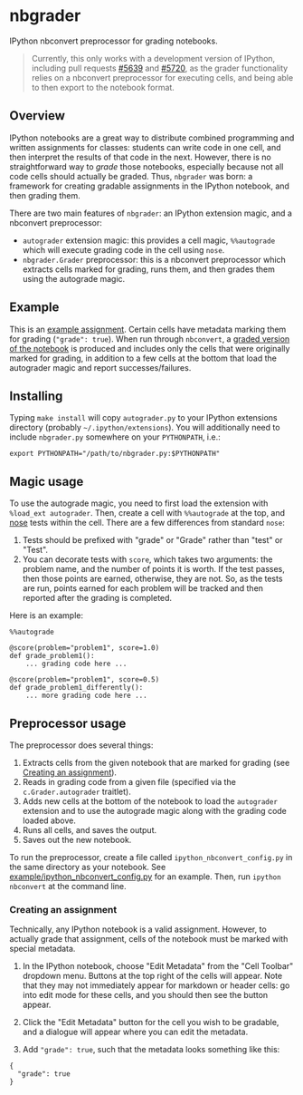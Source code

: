 # nbgrader

IPython nbconvert preprocessor for grading notebooks.

> Currently, this only works with a development version of IPython,
> including pull requests
> [#5639](https://github.com/ipython/ipython/pull/5639) and
> [#5720](https://github.com/ipython/ipython/pull/5720), as the grader
> functionality relies on a nbconvert preprocessor for executing
> cells, and being able to then export to the notebook format.

## Overview

IPython notebooks are a great way to distribute combined programming
and written assignments for classes: students can write code in one
cell, and then interpret the results of that code in the
next. However, there is no straightforward way to *grade* those
notebooks, especially because not all code cells should actually be
graded. Thus, `nbgrader` was born: a framework for creating gradable
assignments in the IPython notebook, and then grading them.

There are two main features of `nbgrader`: an IPython extension magic,
and a nbconvert preprocessor:

* `autograder` extension magic: this provides a cell magic,
  `%%autograde` which will execute grading code in the cell using
  `nose`.
* `nbgrader.Grader` preprocessor: this is a nbconvert preprocessor
  which extracts cells marked for grading, runs them, and then grades
  them using the autograde magic.

## Example

This is an
[example assignment](http://nbviewer.ipython.org/github/jhamrick/nbgrader/blob/master/example/test1.ipynb). Certain
cells have metadata marking them for grading (`"grade": true`). When
run through `nbconvert`, a
[graded version of the notebook](http://nbviewer.ipython.org/github/jhamrick/nbgrader/blob/master/example/test1_graded.ipynb)
is produced and includes only the cells that were originally marked
for grading, in addition to a few cells at the bottom that load the
autograder magic and report successes/failures.

## Installing

Typing `make install` will copy `autograder.py` to your IPython
extensions directory (probably `~/.ipython/extensions`). You will
additionally need to include `nbgrader.py` somewhere on your
`PYTHONPATH`, i.e.:

```
export PYTHONPATH="/path/to/nbgrader.py:$PYTHONPATH"
```

## Magic usage

To use the autograde magic, you need to first load the extension with
`%load_ext autograder`. Then, create a cell with `%%autograde` at the
top, and [nose](https://nose.readthedocs.org/en/latest/) tests within
the cell. There are a few differences from standard `nose`:

1. Tests should be prefixed with "grade" or "Grade" rather than "test"
   or "Test".
2. You can decorate tests with `score`, which takes two arguments: the
   problem name, and the number of points it is worth. If the test
   passes, then those points are earned, otherwise, they are not. So,
   as the tests are run, points earned for each problem will be
   tracked and then reported after the grading is completed.

Here is an example:

```
%%autograde

@score(problem="problem1", score=1.0)
def grade_problem1():
    ... grading code here ...

@score(problem="problem1", score=0.5)
def grade_problem1_differently():
    ... more grading code here ...
```

## Preprocessor usage

The preprocessor does several things:

1. Extracts cells from the given notebook that are marked for grading
   (see [Creating an assignment](#Creating-an-assignment)).
2. Reads in grading code from a given file (specified via the
   `c.Grader.autograder` traitlet).
3. Adds new cells at the bottom of the notebook to load the
   `autograder` extension and to use the autograde magic along with
   the grading code loaded above.
4. Runs all cells, and saves the output.
5. Saves out the new notebook.

To run the preprocessor, create a file called
`ipython_nbconvert_config.py` in the same directory as your
notebook. See
[example/ipython_nbconvert_config.py](example/ipython_nbconvert_config.py)
for an example. Then, run `ipython nbconvert` at the command line.

### Creating an assignment

Technically, any IPython notebook is a valid assignment. However, to
actually grade that assignment, cells of the notebook must be marked
with special metadata.

1. In the IPython notebook, choose "Edit Metadata" from the "Cell
Toolbar" dropdown menu. Buttons at the top right of the cells will
appear. Note that they may not immediately appear for markdown or
header cells: go into edit mode for these cells, and you should then
see the button appear.

2. Click the "Edit Metadata" button for the cell you wish to be
gradable, and a dialogue will appear where you can edit the
metadata.

3. Add `"grade": true`, such that the metadata looks something like
this:

```
{
  "grade": true
}
```
